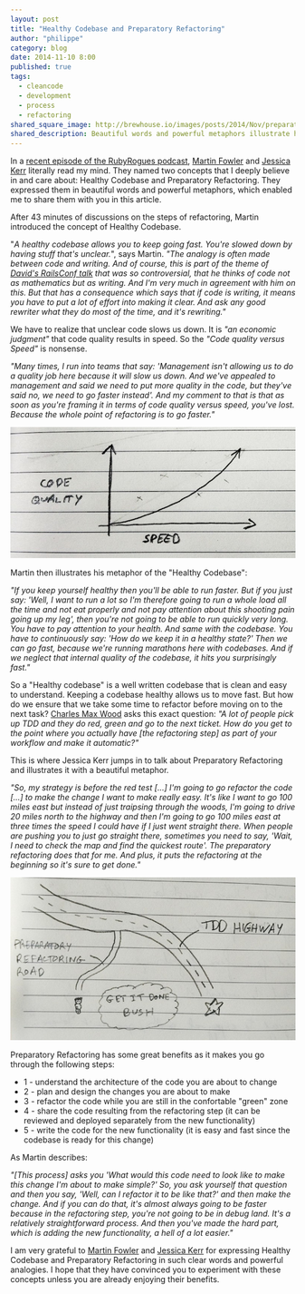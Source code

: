 ```yaml
---
layout: post
title: "Healthy Codebase and Preparatory Refactoring"
author: "philippe"
category: blog
date: 2014-11-10 8:00
published: true
tags:
  - cleancode
  - development
  - process
  - refactoring
shared_square_image: http://brewhouse.io/images/posts/2014/Nov/preparatory-refactoring-square.jpg
shared_description: Beautiful words and powerful metaphors illustrate how keeping a Healthy Codebase and doing Prepartory Refactoring speed up development.
---
```


In a [recent episode of the RubyRogues podcast](http://devchat.tv/ruby-rogues/178-rr-book-club-refactoring-ruby-with-martin-fowler), [Martin Fowler](http://martinfowler.com) and [Jessica Kerr](https://twitter.com/jessitron) literally read my mind. They named two concepts that I deeply believe in and care about: Healthy Codebase and Preparatory Refactoring. They expressed them in beautiful words and powerful metaphors, which enabled me to share them with you in this article.

<!-- break -->

After 43 minutes of discussions on the steps of refactoring, Martin introduced the concept of Healthy Codebase.

"*A healthy codebase allows you to keep going fast. You're slowed down by having stuff that's unclear.*", says Martin. *"The analogy is often made between code and writing. And of course, this is part of the theme of [David's RailsConf talk](http://www.confreaks.com/videos/3315-railsconf-keynote-writing-software) that was so controversial, that he thinks of code not as mathematics but as writing. And I'm very much in agreement with him on this. But that has a consequence which says that if code is writing, it means you have to put a lot of effort into making it clear. And ask any good rewriter what they do most of the time, and it's rewriting."*

We have to realize that unclear code slows us down. It is *"an economic judgment"* that code quality results in speed. So the *"Code quality versus Speed"* is nonsense.

*"Many times, I run into teams that say: 'Management isn't allowing us to do a quality job here because it will slow us down. And we've appealed to management and said we need to put more quality in the code, but they've said no, we need to go faster instead'. And my comment to that is that as soon as you're framing it in terms of code quality versus speed, you've lost. Because the whole point of refactoring is to go faster."*

![Speed goes with code quality](/images/posts/2014/Nov/code-quality-speed-chart.jpg)

Martin then illustrates his metaphor of the "Healthy Codebase":

*"If you keep yourself healthy then you'll be able to run faster. But if you just say: 'Well, I want to run a lot so I'm therefore going to run a whole load all the time and not eat properly and not pay attention about this shooting pain going up my leg', then you're not going to be able to run quickly very long. You have to pay attention to your health. And same with the codebase. You have to continuously say: 'How do we keep it in a healthy state?' Then we can go fast, because we're running marathons here with codebases. And if we neglect that internal quality of the codebase, it hits you surprisingly fast."*

So a "Healthy codebase" is a well written codebase that is clean and easy to understand. Keeping a codebase healthy allows us to move fast. But how do we ensure that we take some time to refactor before moving on to the next task? [Charles Max Wood](https://twitter.com/cmaxw) asks this exact question: *"A lot of people pick up TDD and they do red, green and go to the next ticket. How do you get to the point where you actually have [the refactoring step] as part of your workflow and make it automatic?"*

This is where Jessica Kerr jumps in to talk about Preparatory Refactoring and illustrates it with a beautiful metaphor.

*"So, my strategy is before the red test […] I'm going to go refactor the code […] to make the change I want to make really easy. It's like I want to go 100 miles east but instead of just traipsing through the woods, I'm going to drive 20 miles north to the highway and then I'm going to go 100 miles east at three times the speed I could have if I just went straight there. When people are pushing you to just go straight there, sometimes you need to say, 'Wait, I need to check the map and find the quickest route'. The preparatory refactoring does that for me. And plus, it puts the refactoring at the beginning so it's sure to get done."*

![Look at the map](/images/posts/2014/Nov/preparatory-refactoring-map.jpg)

Preparatory Refactoring has some great benefits as it makes you go through the following steps:

* 1 - understand the architecture of the code you are about to change
* 2 - plan and design the changes you are about to make
* 3 - refactor the code while you are still in the confortable "green" zone
* 4 - share the code resulting from the refactoring step (it can be reviewed and deployed separately from the new functionality)
* 5 - write the code for the new functionality (it is easy and fast since the codebase is ready for this change)

As Martin describes:

*"[This process] asks you 'What would this code need to look like to make this change I'm about to make simple?' So, you ask yourself that question and then you say, 'Well, can I refactor it to be like that?' and then make the change. And if you can do that, it's almost always going to be faster because in the refactoring step, you're not going to be in debug land. It's a relatively straightforward process. And then you've made the hard part, which is adding the new functionality, a hell of a lot easier."*

I am very grateful to [Martin Fowler](http://martinfowler.com) and [Jessica Kerr](https://twitter.com/jessitron) for expressing Healthy Codebase and Preparatory Refactoring in such clear words and powerful analogies. I hope that they have convinced you to experiment with these concepts unless you are already enjoying their benefits.
